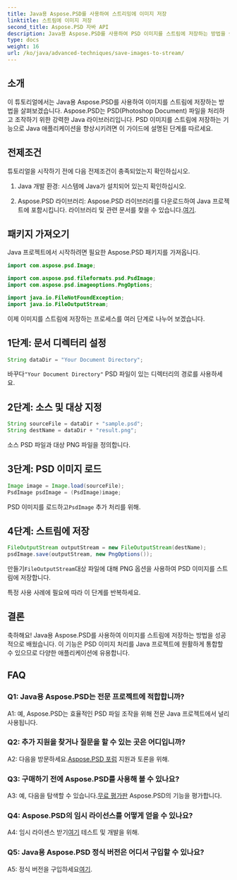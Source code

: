 ```yaml
---
title: Java용 Aspose.PSD를 사용하여 스트리밍에 이미지 저장
linktitle: 스트림에 이미지 저장
second_title: Aspose.PSD 자바 API
description: Java용 Aspose.PSD를 사용하여 PSD 이미지를 스트림에 저장하는 방법을 살펴보세요. 효율적인 이미지 처리를 위한 단계별 가이드를 따르세요.
type: docs
weight: 16
url: /ko/java/advanced-techniques/save-images-to-stream/
---
```

## 소개

이 튜토리얼에서는 Java용 Aspose.PSD를 사용하여 이미지를 스트림에 저장하는 방법을 살펴보겠습니다. Aspose.PSD는 PSD(Photoshop Document) 파일을 처리하고 조작하기 위한 강력한 Java 라이브러리입니다. PSD 이미지를 스트림에 저장하는 기능으로 Java 애플리케이션을 향상시키려면 이 가이드에 설명된 단계를 따르세요.

## 전제조건

튜토리얼을 시작하기 전에 다음 전제조건이 충족되었는지 확인하십시오.

1. Java 개발 환경: 시스템에 Java가 설치되어 있는지 확인하십시오.

2.  Aspose.PSD 라이브러리: Aspose.PSD 라이브러리를 다운로드하여 Java 프로젝트에 포함시킵니다. 라이브러리 및 관련 문서를 찾을 수 있습니다.[여기](https://reference.aspose.com/psd/java/).

## 패키지 가져오기

Java 프로젝트에서 시작하려면 필요한 Aspose.PSD 패키지를 가져옵니다.

```java
import com.aspose.psd.Image;

import com.aspose.psd.fileformats.psd.PsdImage;
import com.aspose.psd.imageoptions.PngOptions;

import java.io.FileNotFoundException;
import java.io.FileOutputStream;
```

이제 이미지를 스트림에 저장하는 프로세스를 여러 단계로 나누어 보겠습니다.

## 1단계: 문서 디렉터리 설정

```java
String dataDir = "Your Document Directory";
```

 바꾸다`"Your Document Directory"` PSD 파일이 있는 디렉터리의 경로를 사용하세요.

## 2단계: 소스 및 대상 지정

```java
String sourceFile = dataDir + "sample.psd";
String destName = dataDir + "result.png";
```

소스 PSD 파일과 대상 PNG 파일을 정의합니다.

## 3단계: PSD 이미지 로드

```java
Image image = Image.load(sourceFile);
PsdImage psdImage = (PsdImage)image;
```

 PSD 이미지를 로드하고`PsdImage` 추가 처리를 위해.

## 4단계: 스트림에 저장

```java
FileOutputStream outputStream = new FileOutputStream(destName);
psdImage.save(outputStream, new PngOptions());
```

 만들기`FileOutputStream`대상 파일에 대해 PNG 옵션을 사용하여 PSD 이미지를 스트림에 저장합니다.

특정 사용 사례에 필요에 따라 이 단계를 반복하세요.

## 결론

축하해요! Java용 Aspose.PSD를 사용하여 이미지를 스트림에 저장하는 방법을 성공적으로 배웠습니다. 이 기능은 PSD 이미지 처리를 Java 프로젝트에 원활하게 통합할 수 있으므로 다양한 애플리케이션에 유용합니다.

## FAQ

### Q1: Java용 Aspose.PSD는 전문 프로젝트에 적합합니까?

A1: 예, Aspose.PSD는 효율적인 PSD 파일 조작을 위해 전문 Java 프로젝트에서 널리 사용됩니다.

### Q2: 추가 지원을 찾거나 질문을 할 수 있는 곳은 어디입니까?

 A2: 다음을 방문하세요.[Aspose.PSD 포럼](https://forum.aspose.com/c/psd/34) 지원과 토론을 위해.

### Q3: 구매하기 전에 Aspose.PSD를 사용해 볼 수 있나요?

 A3: 예, 다음을 탐색할 수 있습니다.[무료 평가판](https://releases.aspose.com/) Aspose.PSD의 기능을 평가합니다.

### Q4: Aspose.PSD의 임시 라이선스를 어떻게 얻을 수 있나요?

 A4: 임시 라이센스 받기[여기](https://purchase.aspose.com/temporary-license/) 테스트 및 개발을 위해.

### Q5: Java용 Aspose.PSD 정식 버전은 어디서 구입할 수 있나요?

 A5: 정식 버전을 구입하세요[여기](https://purchase.aspose.com/buy).